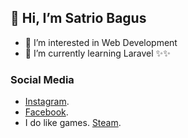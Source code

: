 ## 👋 Hi, I’m Satrio Bagus
- 👀 I’m interested in Web Development
- 🌱 I’m currently learning Laravel
✨✨

### Social Media
+ [Instagram](https://instagram.com/baguswptro).
+ [Facebook](https://facebook.com/bagoes.wibowoputro).
+ I do like games. [Steam](https://steamcommunity.com/profiles/76561198302299081).
